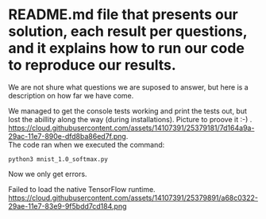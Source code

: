 # README.md file that presents our solution, each result per questions, and it explains how to run our code to reproduce our results.  

We are not shure what questions we are suposed to answer, but here is a description on how far we have come.

We managed to get the console tests working and print the tests out, but lost the abillity along the way (during installations).
Picture to proove it :-) .  
https://cloud.githubusercontent.com/assets/14107391/25379181/7d164a9a-29ac-11e7-890e-dfd8ba86ed7f.png.  
The code ran when we executed the command:
```Terminal
python3 mnist_1.0_softmax.py
```
Now we only get errors.   

Failed to load the native TensorFlow runtime.
https://cloud.githubusercontent.com/assets/14107391/25379891/a68c0322-29ae-11e7-83e9-9f5bdd7cd184.png

